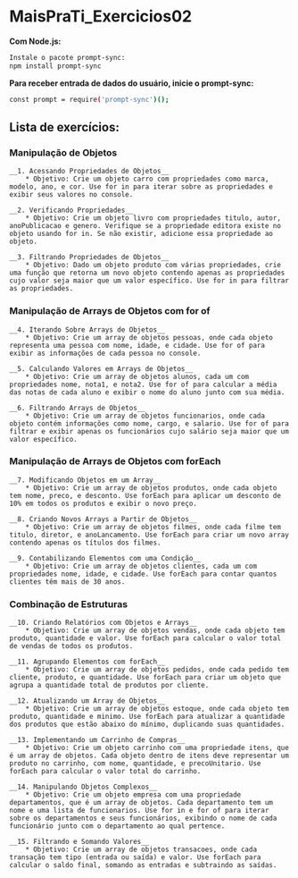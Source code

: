 # MaisPraTi_Exercicios02

__Com Node.js:__
```bash
Instale o pacote prompt-sync:
npm install prompt-sync
```

__Para receber entrada de dados do usuário, inicie o prompt-sync:__
```bash
const prompt = require('prompt-sync')();
```

## Lista de exercícios:

### Manipulação de Objetos 

    __1. Acessando Propriedades de Objetos__
        * Objetivo: Crie um objeto carro com propriedades como marca, modelo, ano, e cor. Use for in para iterar sobre as propriedades e exibir seus valores no console. 

    __2. Verificando Propriedades__
        * Objetivo: Crie um objeto livro com propriedades titulo, autor, anoPublicacao e genero. Verifique se a propriedade editora existe no objeto usando for in. Se não existir, adicione essa propriedade ao objeto. 

    __3. Filtrando Propriedades de Objetos__
        * Objetivo: Dado um objeto produto com várias propriedades, crie uma função que retorna um novo objeto contendo apenas as propriedades cujo valor seja maior que um valor específico. Use for in para filtrar as propriedades. 

### Manipulação de Arrays de Objetos com for of 

    __4. Iterando Sobre Arrays de Objetos__
        * Objetivo: Crie um array de objetos pessoas, onde cada objeto representa uma pessoa com nome, idade, e cidade. Use for of para exibir as informações de cada pessoa no console. 

    __5. Calculando Valores em Arrays de Objetos__
        * Objetivo: Crie um array de objetos alunos, cada um com propriedades nome, nota1, e nota2. Use for of para calcular a média das notas de cada aluno e exibir o nome do aluno junto com sua média.

    __6. Filtrando Arrays de Objetos__
        * Objetivo: Crie um array de objetos funcionarios, onde cada objeto contém informações como nome, cargo, e salario. Use for of para filtrar e exibir apenas os funcionários cujo salário seja maior que um valor específico. 

### Manipulação de Arrays de Objetos com forEach 

    __7. Modificando Objetos em um Array__
        * Objetivo: Crie um array de objetos produtos, onde cada objeto tem nome, preco, e desconto. Use forEach para aplicar um desconto de 10% em todos os produtos e exibir o novo preço. 

    __8. Criando Novos Arrays a Partir de Objetos__
        * Objetivo: Crie um array de objetos filmes, onde cada filme tem titulo, diretor, e anoLancamento. Use forEach para criar um novo array contendo apenas os títulos dos filmes. 

    __9. Contabilizando Elementos com uma Condição__
        * Objetivo: Crie um array de objetos clientes, cada um com propriedades nome, idade, e cidade. Use forEach para contar quantos clientes têm mais de 30 anos. 

### Combinação de Estruturas 

    __10. Criando Relatórios com Objetos e Arrays__
        * Objetivo: Crie um array de objetos vendas, onde cada objeto tem produto, quantidade e valor. Use forEach para calcular o valor total de vendas de todos os produtos. 

    __11. Agrupando Elementos com forEach__
        * Objetivo: Crie um array de objetos pedidos, onde cada pedido tem cliente, produto, e quantidade. Use forEach para criar um objeto que agrupa a quantidade total de produtos por cliente.

    __12. Atualizando um Array de Objetos__
        * Objetivo: Crie um array de objetos estoque, onde cada objeto tem produto, quantidade e minimo. Use forEach para atualizar a quantidade dos produtos que estão abaixo do mínimo, duplicando suas quantidades. 

    __13. Implementando um Carrinho de Compras__
        * Objetivo: Crie um objeto carrinho com uma propriedade itens, que é um array de objetos. Cada objeto dentro de itens deve representar um produto no carrinho, com nome, quantidade, e precoUnitario. Use forEach para calcular o valor total do carrinho. 

    __14. Manipulando Objetos Complexos__
        * Objetivo: Crie um objeto empresa com uma propriedade departamentos, que é um array de objetos. Cada departamento tem um nome e uma lista de funcionarios. Use for in e for of para iterar sobre os departamentos e seus funcionários, exibindo o nome de cada funcionário junto com o departamento ao qual pertence. 

    __15. Filtrando e Somando Valores__
        * Objetivo: Crie um array de objetos transacoes, onde cada transação tem tipo (entrada ou saída) e valor. Use forEach para calcular o saldo final, somando as entradas e subtraindo as saídas.
